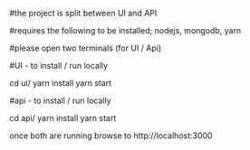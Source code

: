 #the project is split between UI and API


#requires the following to be installed; nodejs, mongodb, yarn


#please open two terminals (for UI / Api)

#UI - to install / run locally



cd ui/
yarn install
yarn start

#api - to install / run locally



cd api/
yarn install
yarn start


once both are running browse to http://localhost:3000

